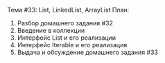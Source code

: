 Тема #33: List, LinkedList, ArrayList
План:
1. Разбор домашнего задания #32
2. Введение в коллекции
3. Интерфейс List и его реализации
4. Интерфейс Iterable и его реализация
5. Выдача и обсуждение домашнего задания #33
